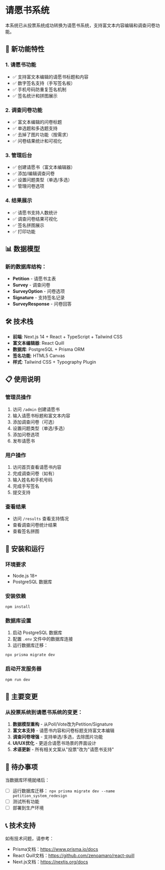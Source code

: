 # 请愿书系统

本系统已从投票系统成功转换为请愿书系统，支持富文本内容编辑和调查问卷功能。

## 🚀 新功能特性

### 1. 请愿书功能
- ✅ 支持富文本编辑的请愿书标题和内容
- ✅ 数字签名支持（手写签名板）
- ✅ 手机号码防重复签名机制
- ✅ 签名统计和拼图展示

### 2. 调查问卷功能
- ✅ 富文本编辑的问卷标题
- ✅ 单选题和多选题支持
- ✅ 去掉了图片功能（按需求）
- ✅ 问卷结果统计和可视化

### 3. 管理后台
- ✅ 创建请愿书（富文本编辑器）
- ✅ 添加/编辑调查问卷
- ✅ 设置问题类型（单选/多选）
- ✅ 管理问卷选项

### 4. 结果展示
- ✅ 请愿书支持人数统计
- ✅ 调查问卷结果可视化
- ✅ 签名拼图展示
- ✅ 打印功能

## 📊 数据模型

### 新的数据库结构：
- **Petition** - 请愿书主表
- **Survey** - 调查问卷
- **SurveyOption** - 问卷选项
- **Signature** - 支持签名记录
- **SurveyResponse** - 问卷回答

## 🛠 技术栈

- **前端**: Next.js 14 + React + TypeScript + Tailwind CSS
- **富文本编辑器**: React Quill
- **数据库**: PostgreSQL + Prisma ORM
- **签名功能**: HTML5 Canvas
- **样式**: Tailwind CSS + Typography Plugin

## 📋 使用说明

### 管理员操作
1. 访问 `/admin` 创建请愿书
2. 输入请愿书标题和富文本内容
3. 添加调查问卷（可选）
4. 设置问题类型（单选/多选）
5. 添加问卷选项
6. 发布请愿书

### 用户操作
1. 访问首页查看请愿书内容
2. 完成调查问卷（如有）
3. 输入姓名和手机号码
4. 完成手写签名
5. 提交支持

### 查看结果
- 访问 `/results` 查看支持情况
- 查看调查问卷统计结果
- 查看签名拼图

## 🔧 安装和运行

### 环境要求
- Node.js 18+
- PostgreSQL 数据库

### 安装依赖
```bash
npm install
```

### 数据库设置
1. 启动 PostgreSQL 数据库
2. 配置 `.env` 文件中的数据库连接
3. 运行数据库迁移：
```bash
npx prisma migrate dev
```

### 启动开发服务器
```bash
npm run dev
```

## 📝 主要变更

### 从投票系统到请愿书系统的变更：
1. **数据模型重构** - 从Poll/Vote改为Petition/Signature
2. **富文本支持** - 请愿书内容和问卷标题支持富文本编辑
3. **调查问卷增强** - 支持单选/多选，去除图片功能
4. **UI/UX优化** - 更适合请愿书场景的界面设计
5. **术语更新** - 所有相关文案从"投票"改为"请愿书支持"

## 🎯 待办事项

当数据库环境就绪后：
- [ ] 运行数据库迁移： `npx prisma migrate dev --name petition_system_redesign`
- [ ] 测试所有功能
- [ ] 部署到生产环境

## 📞 技术支持

如有技术问题，请参考：
- Prisma文档：https://www.prisma.io/docs
- React Quill文档：https://github.com/zenoamaro/react-quill
- Next.js文档：https://nextjs.org/docs